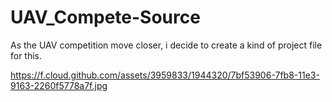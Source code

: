 UAV_Compete-Source
==================

As the UAV competition move closer, i decide to create a kind of project file for this. 

https://f.cloud.github.com/assets/3959833/1944320/7bf53906-7fb8-11e3-9163-2260f5778a7f.jpg
